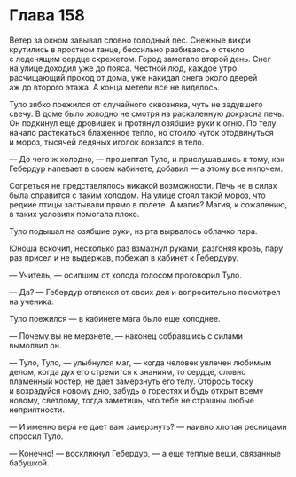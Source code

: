 # Глава 158

Ветер за окном завывал словно голодный пес. Снежные вихри крутились в яростном танце, бессильно разбиваясь о стекло с леденящим сердце скрежетом. Город заметало второй день. Снег на улице доходил уже до пояса. Честной люд, каждое утро расчищающий проход от дома, уже накидал снега около дверей аж до второго этажа. А конца метели все не виделось.

Туло зябко поежился от случайного сквозняка, чуть не задувшего свечу. В доме было холодно не смотря на раскаленную докрасна печь. Он подкинул еще дровишек и протянул озябшие руки к огню. По телу начало растекаться блаженное тепло, но стоило чуток отодвинуться и мороз, тысячей ледяных иголок вонзался в тело. 

— До чего ж холодно, — прошептал Туло, и прислушавшись к тому, как Гебердур напевает в своем кабинете, добавил — а этому все нипочем.

Согреться не представлялось никакой возможности. Печь не в силах была справится с таким холодом. На улице стоял такой мороз, что редкие птицы застывали прямо в полете. А магия? Магия, к сожалению, в таких условиях помогала плохо.

Туло подышал на озябшие руки, из рта вырвалось облачко пара.

Юноша вскочил, несколько раз взмахнул руками, разгоняя кровь, пару раз присел и не выдержав, побежал в кабинет к Гебердуру.

— Учитель, — осипшим от холода голосом проговорил Туло.

— Да? — Гебердур отвлекся от своих дел и вопросительно посмотрел на ученика.

Туло поежился — в кабинете мага было еще холоднее.

— Почему вы не мерзнете, — наконец собравшись с силами вымолвил он.

— Туло, Туло, — улыбнулся маг, — когда человек увлечен любимым делом, когда дух его стремится к знаниям, то сердце, словно пламенный костер, не дает замерзнуть его телу. Отбрось тоску и возрадуйся новому дню, забудь о горестях и будь открыт всему новому, светлому, тогда заметишь, что тебе не страшны любые неприятности.

— И именно вера не дает вам замерзнуть? — наивно хлопая ресницами спросил Туло.

— Конечно! — воскликнул Гебердур, — а еще теплые вещи, связанные бабушкой.

